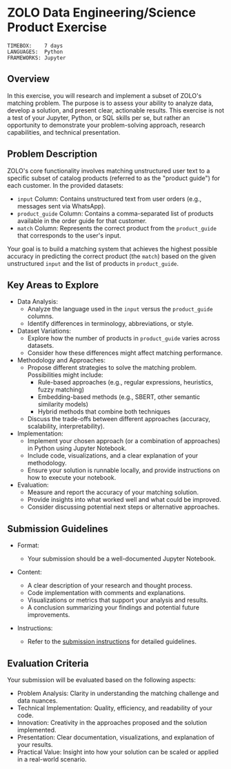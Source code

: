 # ZOLO Data Engineering/Science Product Exercise

```
TIMEBOX:    7 days
LANGUAGES:  Python
FRAMEWORKS: Jupyter
```

## Overview

In this exercise, you will research and implement a subset of ZOLO's matching problem. The purpose is to assess your ability to analyze data, develop a solution, and present clear, actionable results. This exercise is not a test of your Jupyter, Python, or SQL skills per se, but rather an opportunity to demonstrate your problem-solving approach, research capabilities, and technical presentation.

## Problem Description

ZOLO's core functionality involves matching unstructured user text to a specific subset of catalog products (referred to as the "product guide") for each customer. In the provided datasets:

- `input` Column: Contains unstructured text from user orders (e.g., messages sent via WhatsApp).
- `product_guide` Column: Contains a comma-separated list of products available in the order guide for that customer.
- `match` Column: Represents the correct product from the `product_guide` that corresponds to the user's input.

Your goal is to build a matching system that achieves the highest possible accuracy in predicting the correct product (the `match`) based on the given unstructured `input` and the list of products in `product_guide`.

## Key Areas to Explore

- Data Analysis:
  - Analyze the language used in the `input` versus the `product_guide` columns.
  - Identify differences in terminology, abbreviations, or style.
- Dataset Variations:
  - Explore how the number of products in `product_guide` varies across datasets.
  - Consider how these differences might affect matching performance.
- Methodology and Approaches:
  - Propose different strategies to solve the matching problem. Possibilities might include:
    - Rule-based approaches (e.g., regular expressions, heuristics, fuzzy matching)
    - Embedding-based methods (e.g., SBERT, other semantic similarity models)
    - Hybrid methods that combine both techniques
  - Discuss the trade-offs between different approaches (accuracy, scalability, interpretability).
- Implementation:
  - Implement your chosen approach (or a combination of approaches) in Python using Jupyter Notebook.
  - Include code, visualizations, and a clear explanation of your methodology.
  - Ensure your solution is runnable locally, and provide instructions on how to execute your notebook.
- Evaluation:
  - Measure and report the accuracy of your matching solution.
  - Provide insights into what worked well and what could be improved.
  - Consider discussing potential next steps or alternative approaches.

## Submission Guidelines

- Format:
  - Your submission should be a well-documented Jupyter Notebook.
- Content:

  - A clear description of your research and thought process.
  - Code implementation with comments and explanations.
  - Visualizations or metrics that support your analysis and results.
  - A conclusion summarizing your findings and potential future improvements.

- Instructions:
  - Refer to the [submission instructions](https://github.com/zolomart-dev/hiring-exercises/blob/master/README.md#general-instructions) for detailed guidelines.

## Evaluation Criteria

Your submission will be evaluated based on the following aspects:

- Problem Analysis: Clarity in understanding the matching challenge and data nuances.
- Technical Implementation: Quality, efficiency, and readability of your code.
- Innovation: Creativity in the approaches proposed and the solution implemented.
- Presentation: Clear documentation, visualizations, and explanation of your results.
- Practical Value: Insight into how your solution can be scaled or applied in a real-world scenario.
